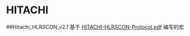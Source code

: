# HITACHI

##Hitachi_HLRSCON_v2.1
基于 [HITACHI-HLRSCON-Protocol.pdf](https://www.apcube.com/hitachi-hlrscon-protocol) 编写的宏
